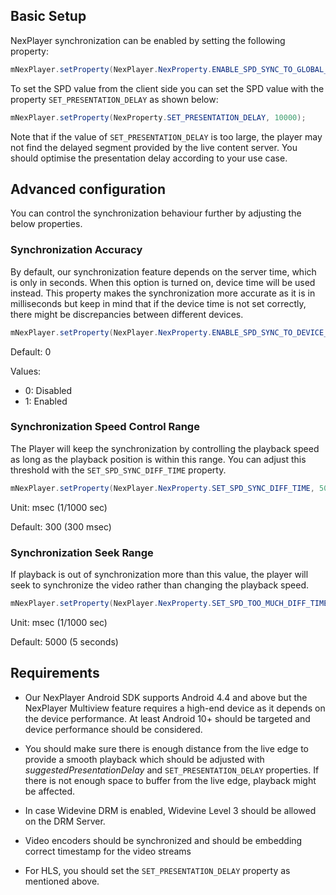 ## Basic Setup

NexPlayer synchronization can be enabled by setting the following property:

```java
mNexPlayer.setProperty(NexPlayer.NexProperty.ENABLE_SPD_SYNC_TO_GLOBAL_TIME, 1);
```

To set the SPD value from the client side you can set the SPD value with the property ```SET_PRESENTATION_DELAY``` as shown below:

```java
mNexPlayer.setProperty(NexProperty.SET_PRESENTATION_DELAY, 10000);
```

Note that if the value of ```SET_PRESENTATION_DELAY``` is too large, the player may not find the delayed segment provided by the live content server. You should optimise the presentation delay according to your use case.

## Advanced configuration

You can control the synchronization behaviour further by adjusting the below properties.


### Synchronization Accuracy

By default, our synchronization feature depends on the server time, which is only in seconds. When this option is turned on, device time will be used instead. This property makes the synchronization more accurate as it is in milliseconds but keep in mind that if the device time is not set correctly, there might be discrepancies between different devices.

```java
mNexPlayer.setProperty(NexPlayer.NexProperty.ENABLE_SPD_SYNC_TO_DEVICE_TIME, 1);
```

Default: 0

Values:

- 0: Disabled
- 1: Enabled


### Synchronization Speed Control Range

The Player will keep the synchronization by controlling the playback speed as long as the playback position is within this range. You can adjust this threshold with the ```SET_SPD_SYNC_DIFF_TIME``` property.

```java
mNexPlayer.setProperty(NexPlayer.NexProperty.SET_SPD_SYNC_DIFF_TIME, 500);
```

Unit: msec (1/1000 sec)

Default: 300 (300 msec)

### Synchronization Seek Range

If playback is out of synchronization more than this value, the player will seek to synchronize the video rather than changing the playback speed.

```java
mNexPlayer.setProperty(NexPlayer.NexProperty.SET_SPD_TOO_MUCH_DIFF_TIME,5000);
```

Unit: msec (1/1000 sec)

Default: 5000 (5 seconds)


## Requirements

- Our NexPlayer Android SDK supports Android 4.4 and above but the NexPlayer Multiview feature requires a high-end device as it depends on the device performance. At least Android 10+ should be targeted and device performance should be considered.

- You should make sure there is enough distance from the live edge to provide
a smooth playback which should be adjusted with *suggestedPresentationDelay* and ```SET_PRESENTATION_DELAY``` properties. If there is not enough space to buffer from the live edge, playback might be affected.

- In case Widevine DRM is enabled, Widevine Level 3 should be allowed on the DRM Server.

- Video encoders should be synchronized and should be embedding correct timestamp for the  video streams

- For HLS, you should set the ```SET_PRESENTATION_DELAY``` property as mentioned above.


